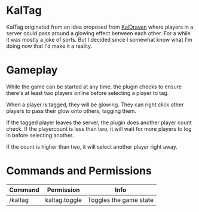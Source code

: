 # KalTag

KalTag originated from an idea proposed from [KalDraven](https://www.twitch.tv/kaldraven) where players in a server could pass around a glowing effect between each other. For a while it was mostly a joke of sorts. But I decided since I somewhat know what I'm doing now that I'd make it a reality.


# Gameplay

While the game can be started at any time, the plugin checks to ensure there's at least two players online before selecting a player to tag.

When a player is tagged, they will be glowing. They can right click other players to pass their glow onto others, tagging them.

If the tagged player leaves the server, the plugin does another player count check. If the playercount is less than two, it will wait for more players to log in before selecting another.

If the count is higher than two, it will select another player right away.


# Commands and Permissions

| Command | Permission | Info |
----------|------------| -----|
| /kaltag | kaltag.toggle| Toggles the game state
